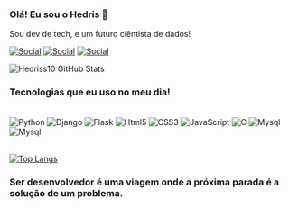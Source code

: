 ### Olá! Eu sou o Hedris 🧪
Sou dev de tech, e um  futuro ciêntista de dados!


[![Social](https://img.shields.io/badge/LinkedIn-0077B5?style=for-the-badge&logo=linkedin&logoColor=white)](https://www.linkedin.com/in/hedriss10/)
[![Social](https://img.shields.io/badge/Instagram-E4405F?style=for-the-badge&logo=instagram&logoColor=white)](https://www.instagram.com/hedriss10/)
[![Social](https://img.shields.io/badge/TikTok-000000?style=for-the-badge&logo=tiktok&logoColor=white)](https://www.tiktok.com/@hedriss10?lang=pt-BR)

![Hedriss10 GitHub Stats](https://github-readme-stats.vercel.app/api?username=Nyckzin10&show_icons=true&theme=dracula)

### Tecnologias que eu uso no meu dia! 

<div style="display: inline_block"><br/>
<img  align="center" alt="Python" src="https://img.shields.io/badge/Python-3776AB?style=for-the-badge&logo=python&logoColor=yellow"/> 
<img align="center" alt="Django" src="https://img.shields.io/badge/Django-092E20?style=for-the-badge&logo=django&logoColor=white"/>
<img  align="center" alt="Flask" src="https://img.shields.io/badge/Flask-000000?style=for-the-badge&logo=flask&logoColor=white/"> 
<img  align="center" alt="Html5" src="https://img.shields.io/badge/HTML5-E34F26?style=for-the-badge&logo=html5&logoColor=white"> 
<img  align="center" alt="CSS3" src="https://img.shields.io/badge/CSS-239120?&style=for-the-badge&logo=css3&logoColor=white"> 
<img  align="center" alt="JavaScript" src="https://img.shields.io/badge/JavaScript-323330?style=for-the-badge&logo=javascript&logoColor=F7DF1E"> 
<img  align="center" alt="C" src="https://img.shields.io/badge/C-00599C?style=for-the-badge&logo=c&logoColor=white"> 
<img  align="center" alt="Mysql" src="https://img.shields.io/badge/MySQL-00000F?style=for-the-badge&logo=mysql&logoColor=white"> 
<img  align="center" alt="Mysql" src="https://img.shields.io/badge/Java-ED8B00?style=for-the-badge&logo=java&logoColor=white"> 
</div><br>

[![Top Langs](https://github-readme-stats.vercel.app/api/top-langs/?username=Nyckzin10&langs_count=8)](https://github.com/anuraghazra/github-readme-stats)

### Ser desenvolvedor é uma viagem onde a próxima parada é a solução de um problema.

